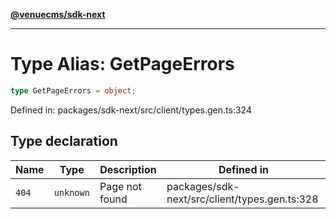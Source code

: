 [**@venuecms/sdk-next**](../Index.md)

***

# Type Alias: GetPageErrors

```ts
type GetPageErrors = object;
```

Defined in: packages/sdk-next/src/client/types.gen.ts:324

## Type declaration

| Name | Type | Description | Defined in |
| ------ | ------ | ------ | ------ |
| <a id="404"></a> `404` | `unknown` | Page not found | packages/sdk-next/src/client/types.gen.ts:328 |
